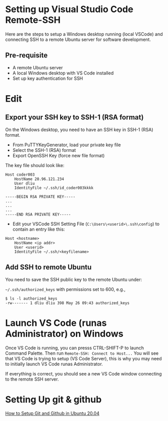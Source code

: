 # Setting up Visual Studio Code Remote-SSH

Here are the steps to setup a Windows desktop running  (local VSCode) and connecting SSH to a remote Ubuntu server for software development.

## Pre-requisite 

- A remote Ubuntu server
- A local Windows desktop with VS Code installed
- Set up key authentication for SSH

# Edit 

## Export your SSH key to SSH-1 (RSA format)

On the Windows desktop, you need to have an SSH key in SSH-1 (RSA) format.

- From PuTTYKeyGenerator, load your private key file
- Select the SSH-1 (RSA) format
- Export OpenSSH Key (force new file format)

The key file should look like:

```
Host coder003
    HostName 20.96.121.234
    User dliu
    IdentityFile ~/.ssh/id_coder003kkkk

-----BEGIN RSA PRIVATE KEY-----
...
...
...
-----END RSA PRIVATE KEY-----
```

- Edit your VSCode SSH Setting File (`C:\Users\<userid>\.ssh\config`) to contain an entry like this:

```
Host <hostname>
    HostName <ip addr>
    User <userid>
    IdentityFile ~/.ssh/<keyfilename>
```

## Add SSH to remote Ubuntu

You need to save the SSH public key to the remote Ubuntu under:

`~/.ssh/authorized_keys` with permissions set to 600, e.g.,

```
$ ls -l authorized_keys
-rw------- 1 dliu dliu 398 May 26 09:43 authorized_keys
```

# Launch VS Code (runas Administrator) on Windows

Once VS Code is running, you can presss CTRL-SHIFT-P to launch Command Palette.
Then run `Remote-SSH: Connect to Host...` 
You will see that VS Code is trying to setup (VS Code Server), this is why you may need to initially launch VS Code runas Administrator.

If everything is correct, you should see a new VS Code window connecting to the remote SSH server. 

# Setting Up git & github

[How to Setup Git and Github in Ubuntu 20.04](https://cis106.com/guides/Ubuntu%20Github%20Setup/)